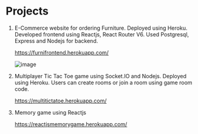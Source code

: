 # Projects

1. E-Commerce website for ordering Furniture. Deployed using Heroku.
   Developed frontend using Reactjs, React Router V6.
   Used Postgresql, Express and Nodejs for backend.

   https://furnifrontend.herokuapp.com/
   
   ![image](https://user-images.githubusercontent.com/62004460/182025779-c22967de-e1bd-4ddd-a420-98df3f884e4b.png)



2. Multiplayer Tic Tac Toe game using Socket.IO and Nodejs. Deployed using Heroku.
   Users can create rooms or join a room using game room code.
   
   https://multitictatoe.herokuapp.com/
   
3. Memory game using Reactjs
   
   https://reactjsmemorygame.herokuapp.com/
   

